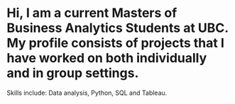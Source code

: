 # Hi, I am a current Masters of Business Analytics Students at UBC. My profile consists of projects that I have worked on both individually and in group settings. 
Skills include: Data analysis, Python, SQL and Tableau. 
